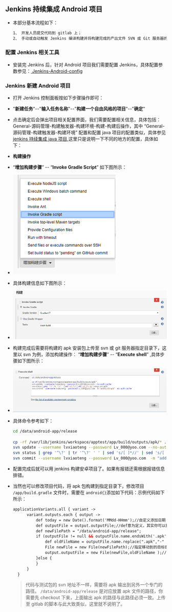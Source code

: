 ## Jenkins 持续集成 Android 项目

- 本部分基本流程如下：

  ```bash
  1、 开发人员提交代码到 gitlab 上；
  2、 手动或自动触发 Jenkins 编译构建并将构建完成的产出文件 SVN 或 Git 服务器的指定目录下；
  ```

### 配置 Jenkins 相关工具

- 安装完 Jenkins 后，针对 Android 项目我们需要配置 Jenkins，具体配置参数参见：[ Jenkins-Android-config ](../Jenkins/jenkins-android-config.md)


### Jenkins 新建 Android 项目
- 打开 Jenkins 控制面板按如下步骤操作即可：
- "**新建任务**"--"**输入任务名称**"--"**构建一个自由风格的项目**"--"**确定**"
- 点击确定后会弹出项目相关配置界面，我们需要配置相关信息，具体包括： General-源码管理-构建触发器-构建环境-构建-构建后操作，其中 “General-源码管理-构建触发器-构建环境” 配置和配置 java 项目的配置类似，具体参见 [ jenkins 持续集成 java 项目](../CI/ci-java-war-project-config.md),这里只是说明一下不同的地方的配置，具体如下：

- **构建操作**
- “**增加构建步骤**” -- “**Invoke Gradle Script**” 如下图所示：
- ![jenkins-android-c](../images/jenkins-android-c.png "jenkins gradle 配置")

- 具体构建信息如下图所示：
- ![jenkins-android-d](../images/jenkins-android-d.png "jenkins gradle 构建")

- 构建完成后需要将构建的 apk 安装包上传至 svn 或 git 服务器指定目录下，这里以 svn 为例，添加构建操作： “**增加构建步骤**” -- “**Execute shell**” ,具体步骤如下图所示：
- ![jenkins-android-e](../images/jenkins-android-e.png "Jenkins 构建步骤")

- 具体命令参考如下：

  ```bash
  cd /data/android-app/release

  cp -rf /var/lib/jenkins/workspace/apptest/app/build/outputs/apk/* .
  svn update --username lvxiaoteng --password Lv_000@yoo.com --no-auth-cache
  svn status | grep '^\?' | tr '^\?' ' ' | sed 's/[ ]*//' | sed 's/[ ]/\\ /g' | xargs svn add
  svn commit --username lvxiaoteng --password Lv_000@yoo.com  -m "add build apk" --no-auth-cache
  ```

- 配置完成后就可以用 jenkins 构建安卓项目了。如果有报错还需根据报错信息排错。

- 当然也可以修改项目代码，将 apk 包构建到指定目录下，修改项目 `/app/build.gradle`  文件时，需要在 `android{}`添加如下代码：示例代码如下所示：

  ```xml
  applicationVariants.all { variant ->
        variant.outputs.each { output ->
            def today = new Date().format('MMdd-HHmm');//自定义添加日期
            def outputFile = output.outputFile;//def意为定义，其实你可以把它当做String outputFile = output.outputFile这样来理解
            def newFilePath = "/data/android-app/release";
            if (outputFile != null && outputFile.name.endsWith('.apk')) {
                def oldFileName = outputFile.name.replace(".apk","-" + defaultConfig.versionName + ".apk");//replace方法，将原本的xxx-release.apk更名为xxx-release-0802-1212-v1.0.0.apk这样的apk命名
                File newFile = new File(newFilePath);//指定移动到的目标目录
                output.outputFile = new File(newFile,oldFileName );//创建并生成目标目录
            }else {
            }
        }
    }
  ```


  > 代码与测试包的 svn 地址不一样，需要将 apk 输出到另外一个专门的路径。 `/data/android-app/release` 是对应放置 apk 文件的路径，你需要先 checkout 下来，上面输出 apk 的路径与此路径必须一致。上传至 gitlab 的脚本与此大致类似，这里就不说明了。

